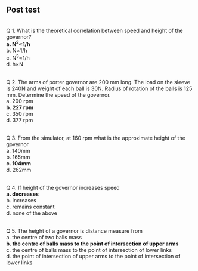 ## Post test
<br>
Q 1. What is the theoretical correlation between speed and height of the governor?<br>
<b>a. N<sup>2</sup>∝1/h</b><br>
b. N∝1/h<br>
c. N<sup>3</sup>∝1/h<br>
d.  h∝N<br><br>

Q 2. The arms of porter governor are 200 mm long. The load on the sleeve is 240N and weight of each ball is 30N. Radius of rotation of the balls is 125 mm. Determine the speed of the governor.<br>
a. 200 rpm<br>
<b>b. 227 rpm</b><br>
c. 350 rpm<br>
d. 377 rpm<br><br>

Q 3. From the simulator, at 160 rpm what is the approximate height of the governor<br>
a. 140mm<br>
b. 165mm<br>
<b>c. 104mm</b><br>
d. 262mm<br><br>

Q 4. If height of the governor increases speed<br>
<b>a. decreases</b><br>
b. increases<br>
c.  remains constant<br>
d. none of the above<br><br>

Q 5. The height of a governor is distance measure from<br>
a. the centre of two balls mass<br>
<b>b. the centre of balls mass to the point of intersection of upper arms</b><br>
c. the centre of balls mass to the point of intersection of lower links<br>
d.  the point of intersection of upper arms to the point of intersection of lower links<br><br>
